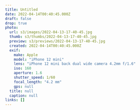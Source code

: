 ```yaml
---
title: Untitled
date: 2022-04-14T00:40:45.000Z
draft: false
drop: true
photo:
  url: s3/images/2022-04-13-17-40-45.jpg
  thumb: s3/thumbs/2022-04-13-17-40-45.jpg
  preview: s3/previews/2022-04-13-17-40-45.jpg
  created: 2022-04-14T00:40:45.000Z
  exif:
    make: Apple
    model: "iPhone 12 mini"
    lens: "iPhone 12 mini back dual wide camera 4.2mm f/1.6"
    iso: 160
    aperture: 1.6
    shutter_speed: 1/60
    focal_length: "4.2 mm"
    gps: null
  title: null
  caption: null
links: []
---
```

